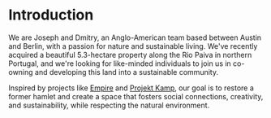 # Introduction

We are Joseph and Dmitry, an Anglo-American team based between Austin and Berlin, with a passion for nature and sustainable living. We've recently acquired a beautiful 5.3-hectare property along the Rio Paiva in northern Portugal, and we're looking for like-minded individuals to join us in co-owning and developing this land into a sustainable community.

Inspired by projects like [Empire](https://tynan.com/empire/) and [Projekt Kamp](https://projectkamp.com/mission.html), our goal is to restore a former hamlet and create a space that fosters social connections, creativity, and sustainability, while respecting the natural environment. 